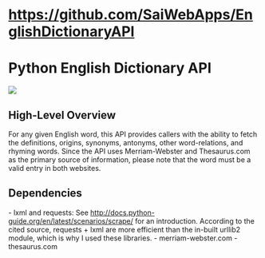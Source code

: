 # https://github.com/SaiWebApps/EnglishDictionaryAPI
# Python English Dictionary API

<img src="https://img0.etsystatic.com/000/0/5658883/il_570xN.187754122.jpg" />

<h2>High-Level Overview</h2>
For any given English word, this API provides callers with the ability to fetch the definitions, origins, synonyms, antonyms, other word-relations, and rhyming words. Since the API uses Merriam-Webster and Thesaurus.com as the primary source of information, please note that the word must be a valid entry in both websites.

<h2> Dependencies </h2>
- lxml and requests: See <a href="http://docs.python-guide.org/en/latest/scenarios/scrape/">http://docs.python-guide.org/en/latest/scenarios/scrape/</a> for an introduction. According to the cited source, requests + lxml are more efficient than the in-built urllib2 module, which is why I used these libraries.
- merriam-webster.com
- thesaurus.com
